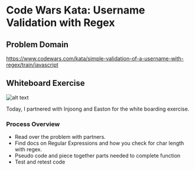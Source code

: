 # Code Wars Kata: Username Validation with Regex

## Problem Domain
https://www.codewars.com/kata/simple-validation-of-a-username-with-regex/train/javascript

## Whiteboard Exercise 
![alt text](username-validation-regex.jpg "picture of white boarding exercise for: Username Validation with Regex kata")

Today, I partnered with Injoong and Easton for the white boarding exercise. 

### Process Overview

* Read over the problem with partners.
* Find docs on Regular Expressions and how you check for char length with regex.
* Pseudo code and piece together parts needed to complete function
* Test and retest code